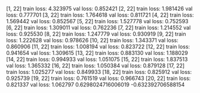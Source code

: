 [1,    22] train loss: 4.323975 val loss: 0.852421
[2,    22] train loss: 1.981426 val loss: 0.777701
[3,    22] train loss: 1.764618 val loss: 0.811721
[4,    22] train loss: 1.569442 val loss: 0.852567
[5,    22] train loss: 1.527778 val loss: 0.752593
[6,    22] train loss: 1.309011 val loss: 0.762236
[7,    22] train loss: 1.214552 val loss: 0.925530
[8,    22] train loss: 1.247779 val loss: 0.930919
[9,    22] train loss: 1.222628 val loss: 0.978626
[10,    22] train loss: 1.343371 val loss: 0.860906
[11,    22] train loss: 1.008194 val loss: 0.823722
[12,    22] train loss: 0.941654 val loss: 1.309615
[13,    22] train loss: 0.883130 val loss: 1.188029
[14,    22] train loss: 0.994933 val loss: 1.051075
[15,    22] train loss: 1.837513 val loss: 1.365332
[16,    22] train loss: 1.050384 val loss: 0.879128
[17,    22] train loss: 1.025277 val loss: 0.849933
[18,    22] train loss: 0.825912 val loss: 0.925739
[19,    22] train loss: 0.761519 val loss: 0.966743
[20,    22] train loss: 0.821337 val loss: 1.062797
0.6298024716006019
-0.632392706588154
